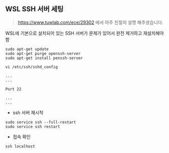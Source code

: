 ## WSL SSH 서버 세팅

> https://www.tuwlab.com/ece/29302 에서 아주 친절히 설명 해주셨습니다.

WSL에 기본으로 설치되어 있는 SSH 서버가 문제가 있어서 완전 제거하고 재설치해야 함

```shell
sudo apt-get update
sudo apt-get purge openssh-server
sudo apt-get install penssh-server
```

```shell
vi /etc/ssh/sshd_config
```

```config
...
...

Port 22

...
...
```

- ssh 서버 재시작

```shell
sudo service ssh --full-restart
sudo service ssh restart
```

- 접속 확인

```shell
ssh localhost
```
